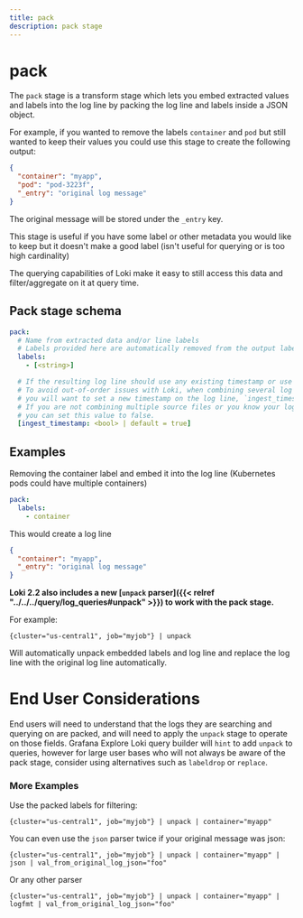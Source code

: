 ```yaml
---
title: pack
description: pack stage
---
```

# pack

The `pack` stage is a transform stage which lets you embed extracted values and labels into the log line by packing the log line and labels inside a JSON object.

For example, if you wanted to remove the labels `container` and `pod` but still wanted to keep their values you could use this stage to create the following output:

```json
{
  "container": "myapp",
  "pod": "pod-3223f",
  "_entry": "original log message"
}
```

The original message will be stored under the `_entry` key.

This stage is useful if you have some label or other metadata you would like to keep but it doesn't make a good label (isn't useful for querying or is too high cardinality)

The querying capabilities of Loki make it easy to still access this data and filter/aggregate on it at query time.

## Pack stage schema

```yaml
pack:
  # Name from extracted data and/or line labels
  # Labels provided here are automatically removed from the output labels.
  labels:
    - [<string>]

  # If the resulting log line should use any existing timestamp or use time.Now() when the line was processed.
  # To avoid out-of-order issues with Loki, when combining several log streams (separate source files) into one
  # you will want to set a new timestamp on the log line, `ingest_timestamp: true`
  # If you are not combining multiple source files or you know your log lines won't have interlaced timestamps
  # you can set this value to false.
  [ingest_timestamp: <bool> | default = true]
```

## Examples

Removing the container label and embed it into the log line (Kubernetes pods could have multiple containers)

```yaml
pack:
  labels:
    - container
```

This would create a log line

```json
{
  "container": "myapp",
  "_entry": "original log message"
}
```

**Loki 2.2 also includes a new [`unpack` parser]({{< relref "../../../query/log_queries#unpack" >}}) to work with the pack stage.**

For example:

```logql
{cluster="us-central1", job="myjob"} | unpack
```

Will automatically unpack embedded labels and log line and replace the log line with the original log line automatically. 

# End User Considerations 

End users will need to understand that the logs they are searching and querying on are packed, and will need to apply the `unpack` stage to operate on those fields.  Grafana Explore Loki query builder will `hint` to add `unpack` to queries, however for large user bases who will not always be aware of the pack stage, consider using alternatives such as `labeldrop` or `replace`.  

### More Examples

Use the packed labels for filtering:

```logql
{cluster="us-central1", job="myjob"} | unpack | container="myapp"
```

You can even use the `json` parser twice if your original message was json:

```logql
{cluster="us-central1", job="myjob"} | unpack | container="myapp" | json | val_from_original_log_json="foo"
```

Or any other parser

```logql
{cluster="us-central1", job="myjob"} | unpack | container="myapp" | logfmt | val_from_original_log_json="foo"
```
